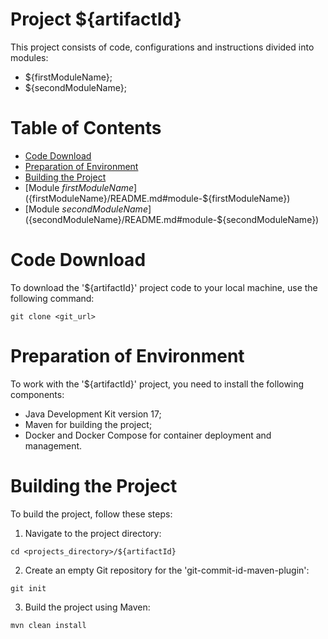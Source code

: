 # Project ${artifactId}

This project consists of code, configurations and instructions divided into modules:
* ${firstModuleName};
* ${secondModuleName};

# Table of Contents
* [Code Download](#code-download)
* [Preparation of Environment](#preparation-of-environment)
* [Building the Project](#building-the-project)
* [Module ${firstModuleName}](${firstModuleName}/README.md#module-${firstModuleName})
* [Module ${secondModuleName}](${secondModuleName}/README.md#module-${secondModuleName})


# Code Download
To download the '${artifactId}' project code to your local machine, use the following command:
```
git clone <git_url>
```


# Preparation of Environment
To work with the '${artifactId}' project, you need to install the following components:
* Java Development Kit version 17;
* Maven for building the project;
* Docker and Docker Compose for container deployment and management.


# Building the Project
To build the project, follow these steps:

1. Navigate to the project directory:
```
cd <projects_directory>/${artifactId}
```
2. Create an empty Git repository for the 'git-commit-id-maven-plugin':
```
git init
```
3. Build the project using Maven:
```
mvn clean install
```
